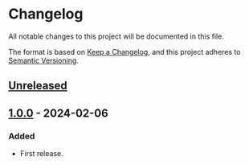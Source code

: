 # Changelog

All notable changes to this project will be documented in this file.

The format is based on [Keep a Changelog](https://keepachangelog.com/en/1.0.0/),
and this project adheres to [Semantic Versioning](https://semver.org/spec/v2.0.0.html).

## [Unreleased]

## [1.0.0] - 2024-02-06

### Added

- First release.

[unreleased]: https://gitlab.inf.unibz.it/commul/oetzit/compare/v1.0.0...development

<!-- [1.1.0]: https://gitlab.inf.unibz.it/commul/oetzit/compare/v1.0.0...v1.1.0 -->

[1.0.0]: https://gitlab.inf.unibz.it/commul/oetzit/tree/v1.0.0
